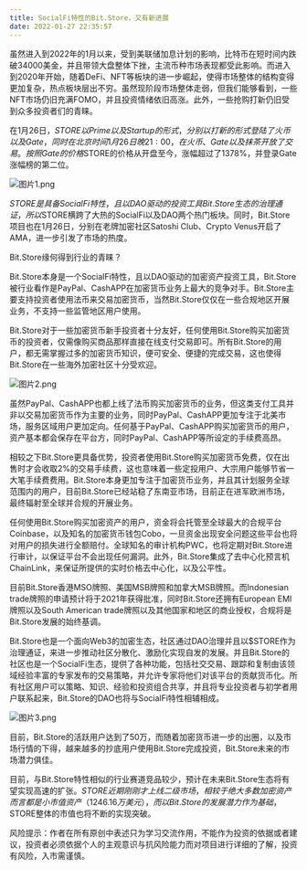 ```yaml
---
title: SocialFi特性的Bit.Store，又有新进展
date: 2022-01-27 22:35:57
---
```

虽然进入到2022年的1月以来，受到美联储加息计划的影响，比特币在短时间内跌破34000美金，并且带领大盘整体下挫，主流币种市场表现都受此影响。而进入到2020年开始，随着DeFi、NFT等板块的进一步崛起，使得市场整体的结构变得更加复杂，热点板块层出不穷。虽然现阶段市场整体走弱，但我们能够看到，一些NFT市场仍旧充满FOMO，并且投资情绪依旧高涨。此外，一些抢购打新仍旧受到众多投资者们的青睐。

在1月26日，$STORE以Prime以及Startup的形式，分别以打新的形式登陆了火币以及Gate，同时在北京时间1月26日晚21:00，在火币、Gate以及抹茶开放了交易。按照Gate的价格$STORE的价格从开盘至今，涨幅超过了1378%，并登录Gate涨幅榜的第二位。


![图片1.png](https://smartsignature-img.oss-cn-hongkong.aliyuncs.com/article/2022/01/27/00094d37b0651caf023fa758fb3f9bbc.png)


$STORE是具备SocialFi特性，且以DAO驱动的投资工具Bit.Store生态的治理通证，所以$STORE横跨了大热的SocialFi以及DAO两个热门板块。同时，Bit.Store项目也在1月26日，分别在老牌加密社区Satoshi Club、Crypto Venus开启了AMA，进一步引发了市场的热度。

Bit.Store缘何得到行业的青睐？

Bit.Store本身是一个SocialFi特性，且以DAO驱动的加密资产投资工具，Bit.Store被行业看作是PayPal、CashAPP在加密货币业务上最大的竞争对手。Bit.Store主要支持投资者使用法币来交易加密货币，当然Bit.Store仅仅在一些合规地区开展业务，不支持一些监管地区用户使用。

Bit.Store对于一些加密货币新手投资者十分友好，任何使用Bit.Store购买加密货币的投资者，仅需像购买商品那样直接在线支付交易即可。所有Bit.Store的用户，都无需掌握过多的加密货币知识，便可安全、便捷的完成交易，这也使得Bit.Store在一些海外加密社区十分受欢迎。


![图片2.png](https://smartsignature-img.oss-cn-hongkong.aliyuncs.com/article/2022/01/27/f63682eeebd6eb7686decba052bb17cd.png)


虽然PayPal、CashAPP也都上线了法币购买加密货币的业务，但这类支付工具并非以交易加密货币作为主要的业务，同时PayPal、CashAPP更加专注于北美市场，服务区域用户更加定向。任何基于PayPal、CashAPP购买加密货币的用户，资产基本都会保存在平台方，同时PayPal、CashAPP等所设定的手续费高昂。

相较之下Bit.Store更具备优势，投资者使用Bit.Store购买加密货币免费，仅在出售时才会收取2%的交易手续费，这也意味着一些定投用户、大宗用户能够节省一大笔手续费费用。Bit.Store本身更加专注于加密货币业务，并且其计划服务全球范围内的用户，目前Bit.Store已经站稳了东南亚市场，目前正在进军欧洲市场，最终辐射至全球并合规的开展业务。

任何使用Bit.Store购买加密资产的用户，资金将会托管至全球最大的合规平台Coinbase，以及知名的加密货币钱包Cobo，一旦资金出现安全问题这些平台也将对用户的损失进行全额赔付。全球知名的审计机构PWC，也将定期对Bit.Store进行审计，以保证平台不会出现任何漏洞。此外，Bit.Store集成了去中心化预言机ChainLink，来保证所提供的实时价格去中心化，以及公平性。

目前Bit.Store香港MSO牌照、美国MSB牌照和加拿大MSB牌照。而Indonesian trade牌照的申请预计将于2021年获得批准，同时Bit.Store还拥有European EMI牌照以及South American trade牌照以及其他国家和地区的商业授权，合规将是Bit.Store发展的始终基调。

Bit.Store也是一个面向Web3的加密生态，社区通过DAO治理并且以$STORE作为治理通证，来进一步推动社区分散化、激励化实现自发的发展。并且Bit.Store的社区也是一个SocialFi生态，提供了各种功能，包括社交交易、跟踪和复制由该领域经验丰富的专家发布的交易策略，并允许专家将他们对该平台的贡献货币化。所有社区用户可以策略、知识、经验和投资组合共享，并且将专业投资者与初学者用户联系起来，Bit.Store的DAO也将与SocialFi特性相辅相成。


![图片3.png](https://smartsignature-img.oss-cn-hongkong.aliyuncs.com/article/2022/01/27/d62b140d282604bb3e124bc9ff4017e4.png)


目前，Bit.Store的活跃用户达到了50万，而随着加密货币进一步的出圈，以及市场行情的下得，越来越多的抄底用户使用Bit.Store完成投资，Bit.Store未来的市场潜力俱佳。

目前，与Bit.Store特性相似的行业赛道竞品较少，预计在未来Bit.Store生态将有望实现高速的扩张。$STORE近期刚刚才上线二级市场，相较于绝大多数加密资产而言都是小市值资产（1246.16万美元），而以Bit.Store的发展潜力作为基础，$STORE整体的市值也将不断的实现突破。


风险提示：作者在所有原创中表述只为学习交流作用，不能作为投资的依据或者建议，投资者必须依据个人的主观意识与抗风险能力而对项目进行详细的了解，投资有风险，入市需谨慎。  